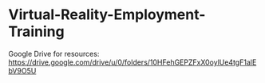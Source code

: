 # Virtual-Reality-Employment-Training

Google Drive for resources: https://drive.google.com/drive/u/0/folders/10HFehGEPZFxX0oylUe4tgF1alEbV9O5U
